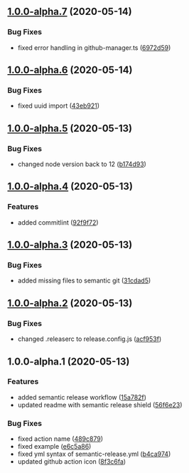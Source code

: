 ## [1.0.0-alpha.7](https://github.com/narrowspark/template-sync-action/compare/v1.0.0-alpha.6...v1.0.0-alpha.7) (2020-05-14)


### Bug Fixes

* fixed error handling in github-manager.ts ([6972d59](https://github.com/narrowspark/template-sync-action/commit/6972d59b0ab409e80094858f20bd80a6584056af))

## [1.0.0-alpha.6](https://github.com/narrowspark/template-sync-action/compare/v1.0.0-alpha.5...v1.0.0-alpha.6) (2020-05-14)


### Bug Fixes

* fixed uuid import ([43eb921](https://github.com/narrowspark/template-sync-action/commit/43eb9216ccdefdec3cdd34ca24f97279244e91b0))

## [1.0.0-alpha.5](https://github.com/narrowspark/template-sync-action/compare/v1.0.0-alpha.4...v1.0.0-alpha.5) (2020-05-13)


### Bug Fixes

* changed node version back to 12 ([b174d93](https://github.com/narrowspark/template-sync-action/commit/b174d9385ddb7f7b80ee5b9e4321cbdf48d4a562))

## [1.0.0-alpha.4](https://github.com/narrowspark/template-sync-action/compare/v1.0.0-alpha.3...v1.0.0-alpha.4) (2020-05-13)


### Features

* added commitlint ([92f9f72](https://github.com/narrowspark/template-sync-action/commit/92f9f72215f79e5010af1da2de8effb68c7acde9))

## [1.0.0-alpha.3](https://github.com/narrowspark/template-sync-action/compare/v1.0.0-alpha.2...v1.0.0-alpha.3) (2020-05-13)


### Bug Fixes

* added missing files to semantic git ([31cdad5](https://github.com/narrowspark/template-sync-action/commit/31cdad5ce851c220a47d8822e1b2bcf14410573f))

## [1.0.0-alpha.2](https://github.com/narrowspark/template-sync-action/compare/v1.0.0-alpha.1...v1.0.0-alpha.2) (2020-05-13)


### Bug Fixes

* changed .releaserc to release.config.js ([acf953f](https://github.com/narrowspark/template-sync-action/commit/acf953f5b2d8f9ea6fbc0c4c17a54198a36c996f))

## 1.0.0-alpha.1 (2020-05-13)


### Features

* added semantic release workflow ([15a782f](https://github.com/narrowspark/template-sync-action/commit/15a782f148dfa76b38dd39a1dafa10d4f7396ba7))
* updated readme with semantic release shield ([56f6e23](https://github.com/narrowspark/template-sync-action/commit/56f6e23039ec2232887d67c3adf183703d6d6b48))


### Bug Fixes

* fixed action name ([489c879](https://github.com/narrowspark/template-sync-action/commit/489c8795bf0fb0093cef1eb180d1630a8ca86cc2))
* fixed example ([e6c5a86](https://github.com/narrowspark/template-sync-action/commit/e6c5a866c5da6c6bf14ceafda87909694ef7cde7))
* fixed yml syntax of semantic-release.yml ([b4ca974](https://github.com/narrowspark/template-sync-action/commit/b4ca974560c4c89c4ae474691b7bab2d34e14a96))
* updated github action icon ([8f3c6fa](https://github.com/narrowspark/template-sync-action/commit/8f3c6fadee077a9c52d24b8732ea1d4ba1299cdf))

